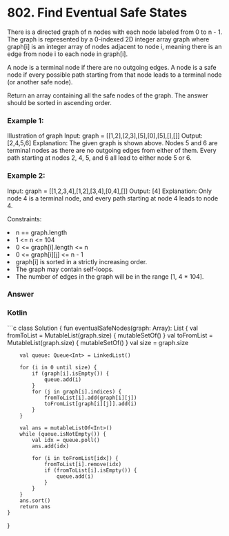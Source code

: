 <h1>802. Find Eventual Safe States</h1>

There is a directed graph of n nodes with each node labeled from 0 to n - 1. The graph is represented by a 0-indexed 2D integer array graph where graph[i] is an integer array of nodes adjacent to node i, meaning there is an edge from node i to each node in graph[i].

A node is a terminal node if there are no outgoing edges. A node is a safe node if every possible path starting from that node leads to a terminal node (or another safe node).

Return an array containing all the safe nodes of the graph. The answer should be sorted in ascending order.

 

<h3>Example 1:</h3>

Illustration of graph
Input: graph = [[1,2],[2,3],[5],[0],[5],[],[]]
Output: [2,4,5,6]
Explanation: The given graph is shown above.
Nodes 5 and 6 are terminal nodes as there are no outgoing edges from either of them.
Every path starting at nodes 2, 4, 5, and 6 all lead to either node 5 or 6.
<h3>Example 2:</h3>

Input: graph = [[1,2,3,4],[1,2],[3,4],[0,4],[]]
Output: [4]
Explanation:
Only node 4 is a terminal node, and every path starting at node 4 leads to node 4.
 

Constraints:

<li>n == graph.length</li>
<li>1 <= n <= 104</li>
<li>0 <= graph[i].length <= n </li>
<li>0 <= graph[i][j] <= n - 1</li>
<li>graph[i] is sorted in a strictly increasing order.</li>
<li>The graph may contain self-loops.</li>
<li>The number of edges in the graph will be in the range [1, 4 * 104].</li>

<h3>Answer</h3>

<h3>Kotlin</h3>
 ```c
 class Solution {
    fun eventualSafeNodes(graph: Array<IntArray>): List<Int> {
        val fromToList = MutableList(graph.size) { mutableSetOf<Int>() }
        val toFromList = MutableList(graph.size) { mutableSetOf<Int>() }
        val size = graph.size

        val queue: Queue<Int> = LinkedList()

        for (i in 0 until size) {
            if (graph[i].isEmpty()) {
                queue.add(i)
            }
            for (j in graph[i].indices) {
                fromToList[i].add(graph[i][j])
                toFromList[graph[i][j]].add(i)
            }
        }

        val ans = mutableListOf<Int>()
        while (queue.isNotEmpty()) {
            val idx = queue.poll()
            ans.add(idx)

            for (i in toFromList[idx]) {
                fromToList[i].remove(idx)
                if (fromToList[i].isEmpty()) {
                    queue.add(i)
                }
            }
        }
        ans.sort()
        return ans
    }
}

 ```
